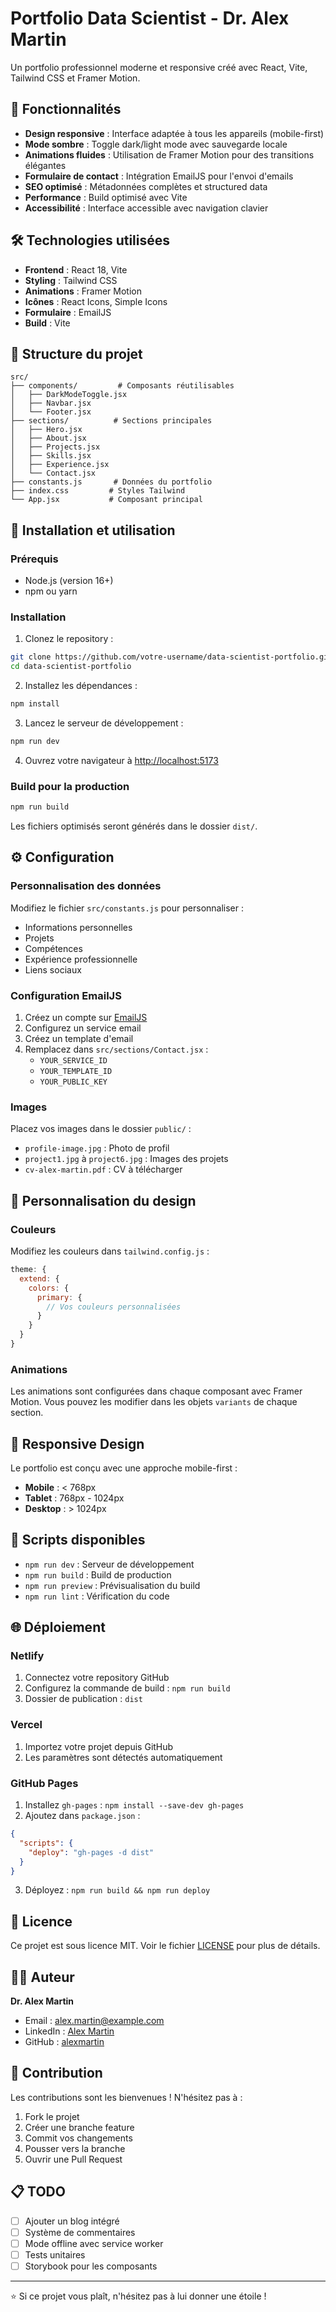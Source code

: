 # Portfolio Data Scientist - Dr. Alex Martin

Un portfolio professionnel moderne et responsive créé avec React, Vite, Tailwind CSS et Framer Motion.

## 🚀 Fonctionnalités

- **Design responsive** : Interface adaptée à tous les appareils (mobile-first)
- **Mode sombre** : Toggle dark/light mode avec sauvegarde locale
- **Animations fluides** : Utilisation de Framer Motion pour des transitions élégantes
- **Formulaire de contact** : Intégration EmailJS pour l'envoi d'emails
- **SEO optimisé** : Métadonnées complètes et structured data
- **Performance** : Build optimisé avec Vite
- **Accessibilité** : Interface accessible avec navigation clavier

## 🛠️ Technologies utilisées

- **Frontend** : React 18, Vite
- **Styling** : Tailwind CSS
- **Animations** : Framer Motion
- **Icônes** : React Icons, Simple Icons
- **Formulaire** : EmailJS
- **Build** : Vite

## 📁 Structure du projet

```
src/
├── components/         # Composants réutilisables
│   ├── DarkModeToggle.jsx
│   ├── Navbar.jsx
│   └── Footer.jsx
├── sections/          # Sections principales
│   ├── Hero.jsx
│   ├── About.jsx
│   ├── Projects.jsx
│   ├── Skills.jsx
│   ├── Experience.jsx
│   └── Contact.jsx
├── constants.js       # Données du portfolio
├── index.css         # Styles Tailwind
└── App.jsx           # Composant principal
```

## 🚀 Installation et utilisation

### Prérequis
- Node.js (version 16+)
- npm ou yarn

### Installation

1. Clonez le repository :
```bash
git clone https://github.com/votre-username/data-scientist-portfolio.git
cd data-scientist-portfolio
```

2. Installez les dépendances :
```bash
npm install
```

3. Lancez le serveur de développement :
```bash
npm run dev
```

4. Ouvrez votre navigateur à [http://localhost:5173](http://localhost:5173)

### Build pour la production

```bash
npm run build
```

Les fichiers optimisés seront générés dans le dossier `dist/`.

## ⚙️ Configuration

### Personnalisation des données

Modifiez le fichier `src/constants.js` pour personnaliser :
- Informations personnelles
- Projets
- Compétences
- Expérience professionnelle
- Liens sociaux

### Configuration EmailJS

1. Créez un compte sur [EmailJS](https://www.emailjs.com/)
2. Configurez un service email
3. Créez un template d'email
4. Remplacez dans `src/sections/Contact.jsx` :
   - `YOUR_SERVICE_ID`
   - `YOUR_TEMPLATE_ID`  
   - `YOUR_PUBLIC_KEY`

### Images

Placez vos images dans le dossier `public/` :
- `profile-image.jpg` : Photo de profil
- `project1.jpg` à `project6.jpg` : Images des projets
- `cv-alex-martin.pdf` : CV à télécharger

## 🎨 Personnalisation du design

### Couleurs

Modifiez les couleurs dans `tailwind.config.js` :

```js
theme: {
  extend: {
    colors: {
      primary: {
        // Vos couleurs personnalisées
      }
    }
  }
}
```

### Animations

Les animations sont configurées dans chaque composant avec Framer Motion. Vous pouvez les modifier dans les objets `variants` de chaque section.

## 📱 Responsive Design

Le portfolio est conçu avec une approche mobile-first :
- **Mobile** : < 768px
- **Tablet** : 768px - 1024px  
- **Desktop** : > 1024px

## 🔧 Scripts disponibles

- `npm run dev` : Serveur de développement
- `npm run build` : Build de production
- `npm run preview` : Prévisualisation du build
- `npm run lint` : Vérification du code

## 🌐 Déploiement

### Netlify
1. Connectez votre repository GitHub
2. Configurez la commande de build : `npm run build`
3. Dossier de publication : `dist`

### Vercel
1. Importez votre projet depuis GitHub
2. Les paramètres sont détectés automatiquement

### GitHub Pages
1. Installez `gh-pages` : `npm install --save-dev gh-pages`
2. Ajoutez dans `package.json` :
```json
{
  "scripts": {
    "deploy": "gh-pages -d dist"
  }
}
```
3. Déployez : `npm run build && npm run deploy`

## 📄 Licence

Ce projet est sous licence MIT. Voir le fichier [LICENSE](LICENSE) pour plus de détails.

## 👨‍💻 Auteur

**Dr. Alex Martin**
- Email : alex.martin@example.com
- LinkedIn : [Alex Martin](https://linkedin.com/in/alexmartin)
- GitHub : [alexmartin](https://github.com/alexmartin)

## 🤝 Contribution

Les contributions sont les bienvenues ! N'hésitez pas à :
1. Fork le projet
2. Créer une branche feature
3. Commit vos changements
4. Pousser vers la branche
5. Ouvrir une Pull Request

## 📋 TODO

- [ ] Ajouter un blog intégré
- [ ] Système de commentaires
- [ ] Mode offline avec service worker
- [ ] Tests unitaires
- [ ] Storybook pour les composants

---

⭐ Si ce projet vous plaît, n'hésitez pas à lui donner une étoile !
